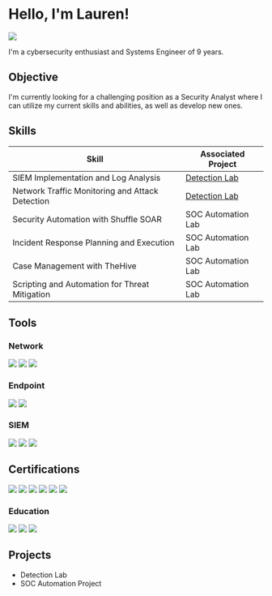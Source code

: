 # Hello, I'm Lauren!
<a href="https://www.linkedin.com/in/laurenmkendall/"><img src="https://img.shields.io/badge/-LinkedIn-0072b1?&style=for-the-badge&logo=linkedin&logoColor=white" /></a>


I'm a cybersecurity enthusiast and Systems Engineer of 9 years. 

## Objective

I'm currently looking for a challenging position as a Security Analyst where I can utilize my current skills and abilities, as well as develop new ones.

## Skills

| Skill                                         | Associated Project         |
|-----------------------------------------------|----------------------------|
| SIEM Implementation and Log Analysis          | <a href="https://github.com/xzzzonkedx/Detection-Lab/">Detection Lab</a>|
| Network Traffic Monitoring and Attack Detection | <a href="https://github.com/xzzzonkedx/Detection-Lab/">Detection Lab</a>|
| Security Automation with Shuffle SOAR         | SOC Automation Lab|
| Incident Response Planning and Execution      | SOC Automation Lab|
| Case Management with TheHive                  | SOC Automation Lab|
| Scripting and Automation for Threat Mitigation | SOC Automation Lab|

## Tools

### Network
<div>
    <img src="https://img.shields.io/badge/-Wireshark-1679A7?&style=for-the-badge&logo=Wireshark&logoColor=white" />
    <img src="https://img.shields.io/badge/-Suricata-EF3B2D?&style=for-the-badge&logo=Suricata&logoColor=white" />
    <img src="https://img.shields.io/badge/-Zeek-777BB4?&style=for-the-badge&logo=Zeek&logoColor=white" />
</div>

### Endpoint
<div>
    <img src="https://img.shields.io/badge/-Microsoft_Defender_for_Endpoint-00A4EF?&style=for-the-badge&logo=Microsoft&logoColor=white" />
    <img src="https://img.shields.io/badge/-Velociraptor-4B275F?&style=for-the-badge&logo=Velociraptor&logoColor=white" />
</div>

### SIEM
<div>
    <img src="https://img.shields.io/badge/-Microsoft_Sentinel-0078D4?&style=for-the-badge&logo=Microsoft&logoColor=white" />
    <img src="https://img.shields.io/badge/-Splunk-000000?&style=for-the-badge&logoColor=white" />
    <img src="https://img.shields.io/badge/-Elastic-005571?&style=for-the-badge&logo=Elastic&logoColor=white" />
</div>

## Certifications
<div>
<a href="https://www.credly.com/badges/82b01c52-0ce0-4e4b-bfea-107e6ff0f5ab/public_url"><img src="https://img.shields.io/badge/-A%2B-ee2f25?&style=for-the-badge&logoColor=white" /></a>
<a href="https://www.credly.com/badges/9340e45b-dd52-42d2-88c8-583e224a1ae2/public_url"><img src="https://img.shields.io/badge/-Network%2B-ee2f25?&style=for-the-badge&logo=Color=white" /></a>
<img src="https://img.shields.io/badge/-CHFI-000000?&style=for-the-badge&logoColor=white" />
<img src="https://img.shields.io/badge/-CEH-000000?&style=for-the-badge&logo=Color=white" />
<a href="https://www.credly.com/badges/9e545f5a-ab39-47a1-a82f-1ee27979636a/public_url"><img src="https://img.shields.io/badge/-CISSP-016f54?&style=for-the-badge&logoColor=white" /></a>
<img src="https://img.shields.io/badge/-Imprivata OneSign Administrator-D00435?&style=for-the-badge&logo=Color=white" />
</div>

### Education
<div>
    <img src="https://img.shields.io/badge/-MS Cybersecurity-003058?&style=for-the-badge&logoColor=white" />
    <img src="https://img.shields.io/badge/-BSBA Computer Information Systems-E82930?&style=for-the-badge&logoColor=white" />
    <img src="https://img.shields.io/badge/-AS Business Administration-004681?&style=for-the-badge&logoColor=white" />
</div>

## Projects
- Detection Lab
- SOC Automation Project
